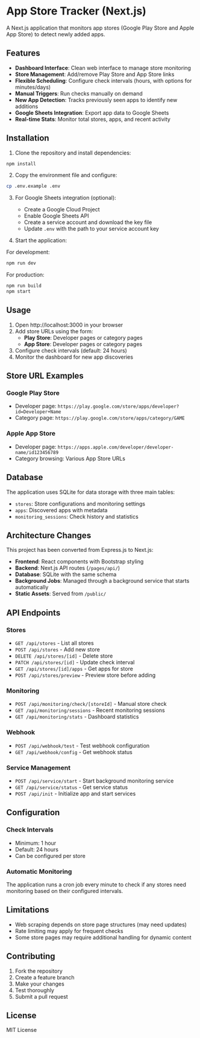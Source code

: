 # App Store Tracker (Next.js)

A Next.js application that monitors app stores (Google Play Store and Apple App Store) to detect newly added apps.

## Features

- **Dashboard Interface**: Clean web interface to manage store monitoring
- **Store Management**: Add/remove Play Store and App Store links
- **Flexible Scheduling**: Configure check intervals (hours, with options for minutes/days)
- **Manual Triggers**: Run checks manually on demand
- **New App Detection**: Tracks previously seen apps to identify new additions
- **Google Sheets Integration**: Export app data to Google Sheets
- **Real-time Stats**: Monitor total stores, apps, and recent activity

## Installation

1. Clone the repository and install dependencies:
```bash
npm install
```

2. Copy the environment file and configure:
```bash
cp .env.example .env
```

3. For Google Sheets integration (optional):
   - Create a Google Cloud Project
   - Enable Google Sheets API
   - Create a service account and download the key file
   - Update `.env` with the path to your service account key

4. Start the application:

For development:
```bash
npm run dev
```

For production:
```bash
npm run build
npm start
```

## Usage

1. Open http://localhost:3000 in your browser
2. Add store URLs using the form:
   - **Play Store**: Developer pages or category pages
   - **App Store**: Developer pages or category pages
3. Configure check intervals (default: 24 hours)
4. Monitor the dashboard for new app discoveries

## Store URL Examples

### Google Play Store
- Developer page: `https://play.google.com/store/apps/developer?id=Developer+Name`
- Category page: `https://play.google.com/store/apps/category/GAME`

### Apple App Store  
- Developer page: `https://apps.apple.com/developer/developer-name/id123456789`
- Category browsing: Various App Store URLs

## Database

The application uses SQLite for data storage with three main tables:
- `stores`: Store configurations and monitoring settings
- `apps`: Discovered apps with metadata
- `monitoring_sessions`: Check history and statistics

## Architecture Changes

This project has been converted from Express.js to Next.js:

- **Frontend**: React components with Bootstrap styling
- **Backend**: Next.js API routes (`/pages/api/`)
- **Database**: SQLite with the same schema
- **Background Jobs**: Managed through a background service that starts automatically
- **Static Assets**: Served from `/public/`

## API Endpoints

### Stores
- `GET /api/stores` - List all stores
- `POST /api/stores` - Add new store
- `DELETE /api/stores/[id]` - Delete store
- `PATCH /api/stores/[id]` - Update check interval
- `GET /api/stores/[id]/apps` - Get apps for store
- `POST /api/stores/preview` - Preview store before adding

### Monitoring
- `POST /api/monitoring/check/[storeId]` - Manual store check
- `GET /api/monitoring/sessions` - Recent monitoring sessions
- `GET /api/monitoring/stats` - Dashboard statistics

### Webhook
- `POST /api/webhook/test` - Test webhook configuration
- `GET /api/webhook/config` - Get webhook status

### Service Management
- `POST /api/service/start` - Start background monitoring service
- `GET /api/service/status` - Get service status
- `POST /api/init` - Initialize app and start services

## Configuration

### Check Intervals
- Minimum: 1 hour
- Default: 24 hours
- Can be configured per store

### Automatic Monitoring
The application runs a cron job every minute to check if any stores need monitoring based on their configured intervals.

## Limitations

- Web scraping depends on store page structures (may need updates)
- Rate limiting may apply for frequent checks
- Some store pages may require additional handling for dynamic content

## Contributing

1. Fork the repository
2. Create a feature branch
3. Make your changes
4. Test thoroughly
5. Submit a pull request

## License

MIT License
